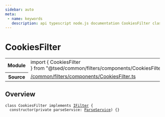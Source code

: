 ```yaml
---
sidebar: auto
meta:
 - name: keywords
   description: api typescript node.js documentation CookiesFilter class
---
```

# CookiesFilter <Badge text="Class" type="class"/>
<!-- Summary -->
<section class="symbol-info"><table class="is-full-width"><tbody><tr><th>Module</th><td><div class="lang-typescript"><span class="token keyword">import</span> { CookiesFilter }&nbsp;<span class="token keyword">from</span>&nbsp;<span class="token string">"@tsed/common/filters/components/CookiesFilter"</span></div></td></tr><tr><th>Source</th><td><a href="https://github.com/Romakita/ts-express-decorators/blob/v4.30.1/src//common/filters/components/CookiesFilter.ts#L0-L0">/common/filters/components/CookiesFilter.ts</a></td></tr></tbody></table></section>

<!-- Overview -->
## Overview


<pre><code class="typescript-lang "><span class="token keyword">class</span> CookiesFilter <span class="token keyword">implements</span> <a href="/api/common/filters/interfaces/IFilter.html"><span class="token">IFilter</span></a> <span class="token punctuation">{</span>
  <span class="token keyword">constructor</span><span class="token punctuation">(</span><span class="token keyword">private</span> parseService<span class="token punctuation">:</span> <a href="/api/common/filters/services/ParseService.html"><span class="token">ParseService</span></a><span class="token punctuation">)</span> <span class="token punctuation">{</span><span class="token punctuation">}</span></code></pre>